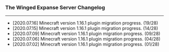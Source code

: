 ### The Winged Expanse Server Changelog
---
* [2020.07.16] Minecraft version 1.16.1 plugin migration progress. (19/28)
* [2020.07.15] Minecraft version 1.16.1 plugin migration progress. (14/28)
* [2020.07.09] Minecraft version 1.16.1 plugin migration progress. (09/28)
* [2020.07.06] Minecraft version 1.16.1 plugin migration progress. (04/28)
* [2020.07.02] Minecraft version 1.16.1 plugin migration progress. (01/28)
